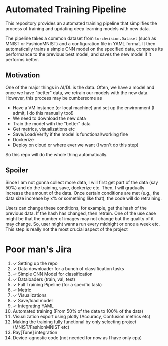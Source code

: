 # Automated Training Pipeline 

This repository provides an automated training pipeline that simplifies the process of training and updating deep learning models with new data.

The pipeline takes a common dataset from `torchvision.Dataset` (such as MNIST or FashionMNIST) and a configuration file in YAML format. 
It then automatically trains a simple CNN model on the specified data, compares its performance to the previous best model,
and saves the new model if it performs better.


## Motivation

One of the major things in AI/DL is the data. Often, we have a model and once we have "better" data, we retrain our 
models with the new data. However, this process may be cumbersome as 

- Have a VM instance (or local machine) and set up the environment (I admit, I do this manually too!) 
- We need to download the new data
- Train the model with the "better" data
- Get metrics, visualizations etc
- Save/Load/Verify if the model is functional/working fine
- Dockerize
- Deploy on cloud or where ever we want (I won't do this step)

So this repo will do the whole thing automatically. 


## Spoiler

Since I am not gonna collect more data, I will first get part of the data (say 50%) and do the training, save, dockerize etc. 
Then, I will gradually increase the amount of the data. Once certain conditions are met (e.g., the data size increase by x% 
or something like that), the code will do retraining. 

Users can change these conditions, for example, get the hash of the previous data. If the hash has changed, then retrain. 
One of the use case might be that the number of images may not change but the quality of it may change. So, user might wanna
run every midnight or once a week etc. This step is really not the most crucial aspect of the project


# Poor man's Jira

1. &check; Setting up the repo
2. &check; Data downloader for a bunch of classification tasks
3. &check; Simple CNN Model for classification
4. &check; Dataloaders (train, val, test)
5. &check; Full Training Pipeline (for a specific task)
6. &check; Metric
7. &check; Visualizations 
8. &check; Save/load model
9. &check; Integrating YAML 
10. Automated training (From 50% of the data to 100% of the data)
11. Visualization export using plotly (Accuracy, Confusion metrics etc)
12. Making the training fully functional by only selecting project (MNIST/FashionMNIST etc)
13. Ray[Tune] integration 
14. Device-agnostic code (not needed for now as I have only cpu)
